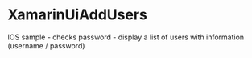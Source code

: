 # XamarinUiAddUsers
IOS sample - checks password - display a list of users with information (username / password)


